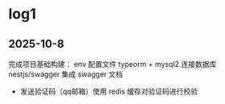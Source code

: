 # log1

## 2025-10-8

完成项目基础构建：
env 配置文件
typeorm + mysql2 连接数据库
nestjs/swagger 集成 swagger 文档

- 发送验证码（qq邮箱）使用 redis 缓存对验证码进行校验